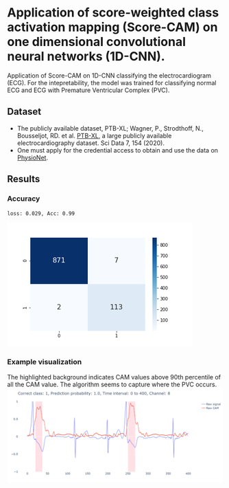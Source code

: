 # Application of score-weighted class activation mapping (Score-CAM) on one dimensional convolutional neural networks (1D-CNN).
Application of Score-CAM on 1D-CNN classifying the electrocardiogram (ECG). For the intepretability, the model was trained for classifying normal ECG and ECG with Premature Ventricular Complex (PVC).

## Dataset
- The publicly available dataset, PTB-XL; Wagner, P., Strodthoff, N., Bousseljot, RD. et al. [PTB-XL](https://doi.org/10.1038/s41597-020-0495-6), a large publicly available electrocardiography dataset. Sci Data 7, 154 (2020).
- One must apply for the credential access to obtain and use the data on [PhysioNet](https://physionet.org/).

## Results
### Accuracy
```
loss: 0.029, Acc: 0.99
```
![confusion_matrix](images/cm.png "confusion_matrix")

### Example visualization
The highlighted background indicates CAM values above 90th percentile of all the CAM value. The algorithm seems to capture where the PVC occurs.
![confusion_matrix](images/ecg_cam.png "cam_example")